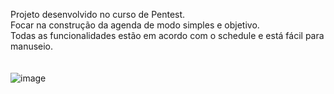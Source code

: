 Projeto desenvolvido no curso de Pentest.                                                                                                                          
Focar na construção da agenda de modo simples e objetivo.                                                                                                                  
Todas as funcionalidades estão em acordo com o schedule e está fácil para manuseio.                                                          
<br><br>
![image](https://user-images.githubusercontent.com/90975930/146864967-dbc7f5e0-7fcd-4dc4-9ca8-a863d8d8dbab.png)
